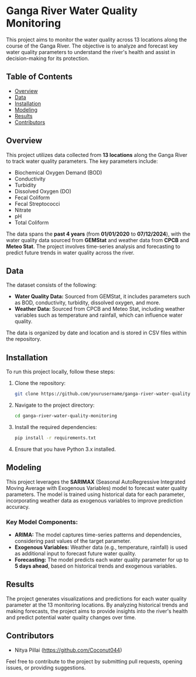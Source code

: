 # Ganga River Water Quality Monitoring

This project aims to monitor the water quality across 13 locations along the course of the Ganga River. The objective is to analyze and forecast key water quality parameters to understand the river's health and assist in decision-making for its protection.

## Table of Contents
- [Overview](#overview)
- [Data](#data)
- [Installation](#installation)
- [Modeling](#modeling)
- [Results](#results)
- [Contributors](#contributors)

## Overview

This project utilizes data collected from **13 locations** along the Ganga River to track water quality parameters. The key parameters include:
- Biochemical Oxygen Demand (BOD)
- Conductivity
- Turbidity
- Dissolved Oxygen (DO)
- Fecal Coliform
- Fecal Streptococci
- Nitrate
- pH
- Total Coliform

The data spans the **past 4 years** (from **01/01/2020** to **07/12/2024**), with the water quality data sourced from **GEMStat** and weather data from **CPCB** and **Meteo Stat**. The project involves time-series analysis and forecasting to predict future trends in water quality across the river.

## Data

The dataset consists of the following:
- **Water Quality Data:** Sourced from GEMStat, it includes parameters such as BOD, conductivity, turbidity, dissolved oxygen, and more.
- **Weather Data:** Sourced from CPCB and Meteo Stat, including weather variables such as temperature and rainfall, which can influence water quality.

The data is organized by date and location and is stored in CSV files within the repository.

## Installation

To run this project locally, follow these steps:

1. Clone the repository:
   ```bash
   git clone https://github.com/yourusername/ganga-river-water-quality-monitoring.git
   ```

2. Navigate to the project directory:
   ```bash
   cd ganga-river-water-quality-monitoring
   ```

3. Install the required dependencies:
   ```bash
   pip install -r requirements.txt
   ```

4. Ensure that you have Python 3.x installed.

## Modeling

This project leverages the **SARIMAX** (Seasonal AutoRegressive Integrated Moving Average with Exogenous Variables) model to forecast water quality parameters. The model is trained using historical data for each parameter, incorporating weather data as exogenous variables to improve prediction accuracy.

### Key Model Components:
- **ARIMA:** The model captures time-series patterns and dependencies, considering past values of the target parameter.
- **Exogenous Variables:** Weather data (e.g., temperature, rainfall) is used as additional input to forecast future water quality.
- **Forecasting:** The model predicts each water quality parameter for up to **5 days ahead**, based on historical trends and exogenous variables.

## Results

The project generates visualizations and predictions for each water quality parameter at the 13 monitoring locations. By analyzing historical trends and making forecasts, the project aims to provide insights into the river's health and predict potential water quality changes over time.

## Contributors

- Nitya Pillai (https://github.com/Coconut044)

Feel free to contribute to the project by submitting pull requests, opening issues, or providing suggestions.
